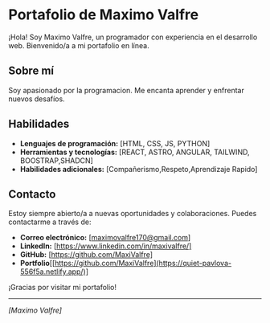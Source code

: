 # Portafolio de Maximo Valfre

¡Hola! Soy Maximo Valfre, un programador con experiencia en el desarrollo web. Bienvenido/a a mi portafolio en línea.

## Sobre mí

Soy apasionado por la programacion. Me encanta aprender y enfrentar nuevos desafíos.

## Habilidades

- **Lenguajes de programación:** [HTML, CSS, JS, PYTHON]
- **Herramientas y tecnologías:** [REACT, ASTRO, ANGULAR, TAILWIND, BOOSTRAP,SHADCN]
- **Habilidades adicionales:** [Compañerismo,Respeto,Aprendizaje Rapido]

## Contacto

Estoy siempre abierto/a a nuevas oportunidades y colaboraciones. Puedes contactarme a través de:

- **Correo electrónico:** [maximovalfre170@gmail.com]
- **LinkedIn:** [https://www.linkedin.com/in/maxivalfre/]
- **GitHub:** [https://github.com/MaxiValfre]
- **Portfolio**[[https://github.com/MaxiValfre](https://quiet-pavlova-556f5a.netlify.app/)]

¡Gracias por visitar mi portafolio!

---

*[Maximo Valfre]*
